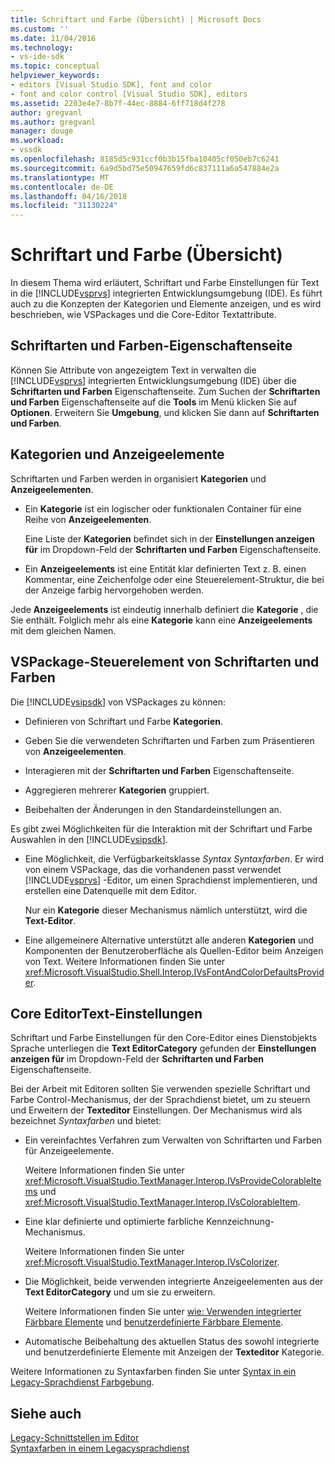 ```yaml
---
title: Schriftart und Farbe (Übersicht) | Microsoft Docs
ms.custom: ''
ms.date: 11/04/2016
ms.technology:
- vs-ide-sdk
ms.topic: conceptual
helpviewer_keywords:
- editors [Visual Studio SDK], font and color
- font and color control [Visual Studio SDK], editors
ms.assetid: 2203e4e7-8b7f-44ec-8884-6ff718d4f278
author: gregvanl
ms.author: gregvanl
manager: douge
ms.workload:
- vssdk
ms.openlocfilehash: 8185d5c931ccf0b3b15fba10405cf050eb7c6241
ms.sourcegitcommit: 6a9d5bd75e50947659fd6c837111a6a547884e2a
ms.translationtype: MT
ms.contentlocale: de-DE
ms.lasthandoff: 04/16/2018
ms.locfileid: "31130224"
---
```

# <a name="font-and-color-overview"></a>Schriftart und Farbe (Übersicht)
In diesem Thema wird erläutert, Schriftart und Farbe Einstellungen für Text in die [!INCLUDE[vsprvs](../code-quality/includes/vsprvs_md.md)] integrierten Entwicklungsumgebung (IDE). Es führt auch zu die Konzepten der Kategorien und Elemente anzeigen, und es wird beschrieben, wie VSPackages und die Core-Editor Textattribute.  
  
## <a name="the-fonts-and-colors-property-page"></a>Schriftarten und Farben-Eigenschaftenseite  
 Können Sie Attribute von angezeigtem Text in verwalten die [!INCLUDE[vsprvs](../code-quality/includes/vsprvs_md.md)] integrierten Entwicklungsumgebung (IDE) über die **Schriftarten und Farben** Eigenschaftenseite. Zum Suchen der **Schriftarten und Farben** Eigenschaftenseite auf die **Tools** im Menü klicken Sie auf **Optionen**. Erweitern Sie **Umgebung**, und klicken Sie dann auf **Schriftarten und Farben**.  
  
## <a name="categories-and-display-items"></a>Kategorien und Anzeigeelemente  
 Schriftarten und Farben werden in organisiert **Kategorien** und **Anzeigeelementen**.  
  
-   Ein **Kategorie** ist ein logischer oder funktionalen Container für eine Reihe von **Anzeigeelementen**.  
  
     Eine Liste der **Kategorien** befindet sich in der **Einstellungen anzeigen für** im Dropdown-Feld der **Schriftarten und Farben** Eigenschaftenseite.  
  
-   Ein **Anzeigeelements** ist eine Entität klar definierten Text z. B. einen Kommentar, eine Zeichenfolge oder eine Steuerelement-Struktur, die bei der Anzeige farbig hervorgehoben werden.  
  
 Jede **Anzeigeelements** ist eindeutig innerhalb definiert die **Kategorie** , die Sie enthält. Folglich mehr als eine **Kategorie** kann eine **Anzeigeelements** mit dem gleichen Namen.  
  
## <a name="vspackage-control-of-fonts-and-colors"></a>VSPackage-Steuerelement von Schriftarten und Farben  
 Die [!INCLUDE[vsipsdk](../extensibility/includes/vsipsdk_md.md)] von VSPackages zu können:  
  
-   Definieren von Schriftart und Farbe **Kategorien**.  
  
-   Geben Sie die verwendeten Schriftarten und Farben zum Präsentieren von **Anzeigeelementen**.  
  
-   Interagieren mit der **Schriftarten und Farben** Eigenschaftenseite.  
  
-   Aggregieren mehrerer **Kategorien** gruppiert.  
  
-   Beibehalten der Änderungen in den Standardeinstellungen an.  
  
 Es gibt zwei Möglichkeiten für die Interaktion mit der Schriftart und Farbe Auswahlen in den [!INCLUDE[vsipsdk](../extensibility/includes/vsipsdk_md.md)].  
  
-   Eine Möglichkeit, die Verfügbarkeitsklasse *Syntax Syntaxfarben*. Er wird von einem VSPackage, das die vorhandenen passt verwendet [!INCLUDE[vsprvs](../code-quality/includes/vsprvs_md.md)] -Editor, um einen Sprachdienst implementieren, und erstellen eine Datenquelle mit dem Editor.  
  
     Nur ein **Kategorie** dieser Mechanismus nämlich unterstützt, wird die **Text-Editor**.  
  
-   Eine allgemeinere Alternative unterstützt alle anderen **Kategorien** und Komponenten der Benutzeroberfläche als Quellen-Editor beim Anzeigen von Text. Weitere Informationen finden Sie unter <xref:Microsoft.VisualStudio.Shell.Interop.IVsFontAndColorDefaultsProvider>.  
  
## <a name="core-editor-text-settings"></a>Core EditorText-Einstellungen  
 Schriftart und Farbe Einstellungen für den Core-Editor eines Dienstobjekts Sprache unterliegen die **Text EditorCategory** gefunden der **Einstellungen anzeigen für** im Dropdown-Feld der **Schriftarten und Farben** Eigenschaftenseite.  
  
 Bei der Arbeit mit Editoren sollten Sie verwenden spezielle Schriftart und Farbe Control-Mechanismus, der der Sprachdienst bietet, um zu steuern und Erweitern der **Texteditor** Einstellungen. Der Mechanismus wird als bezeichnet *Syntaxfarben* und bietet:  
  
-   Ein vereinfachtes Verfahren zum Verwalten von Schriftarten und Farben für Anzeigeelemente.  
  
     Weitere Informationen finden Sie unter <xref:Microsoft.VisualStudio.TextManager.Interop.IVsProvideColorableItems> und <xref:Microsoft.VisualStudio.TextManager.Interop.IVsColorableItem>.  
  
-   Eine klar definierte und optimierte farbliche Kennzeichnung-Mechanismus.  
  
     Weitere Informationen finden Sie unter <xref:Microsoft.VisualStudio.TextManager.Interop.IVsColorizer>.  
  
-   Die Möglichkeit, beide verwenden integrierte Anzeigeelementen aus der **Text EditorCategory** und um sie zu erweitern.  
  
     Weitere Informationen finden Sie unter [wie: Verwenden integrierter Färbbare Elemente](../extensibility/internals/how-to-use-built-in-colorable-items.md) und [benutzerdefinierte Färbbare Elemente](../extensibility/internals/custom-colorable-items.md).  
  
-   Automatische Beibehaltung des aktuellen Status des sowohl integrierte und benutzerdefinierte Elemente mit Anzeigen der **Texteditor** Kategorie.  
  
 Weitere Informationen zu Syntaxfarben finden Sie unter [Syntax in ein Legacy-Sprachdienst Farbgebung](../extensibility/internals/syntax-coloring-in-a-legacy-language-service.md).  
  
## <a name="see-also"></a>Siehe auch  
 [Legacy-Schnittstellen im Editor](../extensibility/legacy-interfaces-in-the-editor.md)   
 [Syntaxfarben in einem Legacysprachdienst](../extensibility/internals/syntax-coloring-in-a-legacy-language-service.md)